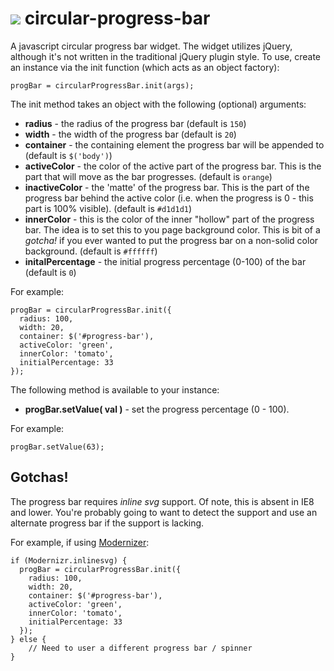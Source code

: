# ![](https://github.com/rmisio/circular-progress-bar/blob/master/example.png?raw=true) circular-progress-bar

A javascript circular progress bar widget.  The widget utilizes jQuery, although it's not written in the traditional jQuery plugin style. To use, create an instance via the init function (which acts as an object factory):

    progBar = circularProgressBar.init(args);

The init method takes an object with the following (optional) arguments:

* **radius** - the radius of the progress bar (default is `150`)
* **width** - the width of the progress bar (default is `20`)
* **container** - the containing element the progress bar will be appended to (default is `$('body')`)
* **activeColor** - the color of the active part of the progress bar. This is the part that will move as the bar progresses. (default is `orange`)
* **inactiveColor** - the 'matte' of the progress bar. This is the part of the progress bar behind the active color (i.e. when the progress is 0 - this part is 100% visible). (default is `#d1d1d1`)
* **innerColor** - this is the color of the inner "hollow" part of the progress bar. The idea is to set this to you page background color. This is bit of a *gotcha!* if you ever wanted to put the progress bar on a non-solid color background. (default is `#ffffff`)
* **initalPercentage** - the initial progress percentage (0-100) of the bar (default is `0`)

For example:

    progBar = circularProgressBar.init({
      radius: 100, 
      width: 20,
      container: $('#progress-bar'),
      activeColor: 'green',
      innerColor: 'tomato',
      initialPercentage: 33
    });

The following method is available to your instance:

* **progBar.setValue( val )** - set the progress percentage (0 - 100).

For example:

    progBar.setValue(63);

## Gotchas!

The progress bar requires *inline svg* support. Of note, this is absent in IE8 and lower. You're probably going to want to detect the support and use an alternate progress bar if the support is lacking.

For example, if using [Modernizer](https://github.com/Modernizr/Modernizr):

    if (Modernizr.inlinesvg) {
      progBar = circularProgressBar.init({
        radius: 100, 
        width: 20,
        container: $('#progress-bar'),
        activeColor: 'green',
        innerColor: 'tomato',
        initialPercentage: 33
      });
    } else {
        // Need to user a different progress bar / spinner
    }